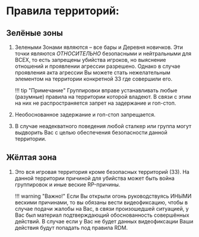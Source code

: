 # Правила территорий:

## Зелёные зоны

1. Зелеными Зонами являются – все бары и Деревня новичков. Эти точки являются *ОТНОСИТЕЛЬНО* безопасными и нейтральными для ВСЕХ, то есть запрещены убийства игроков, но выяснение отношений и проявлении агрессии разрешено. Однако в случае проявления акта агрессии Вы можете стать нежелательным элементом на территории конкретной ЗЗ где совершили его.

    !!! tip "Примечание"
        Группировки вправе устанавливать любые (разумные) правила на территории которой владеют. В связи с этим на них не распространяется запрет на задержание и гоп-стоп.

2. Необоснованное задержание и гоп-стоп запрещается.
3. В случае неадекватного поведения любой сталкер или группа могут выдворить Вас с целью обеспечения безопасности данной территории.

## Жёлтая зона 

1. Это вся игровая территория кроме безопасных территорий (ЗЗ). На данной территории причиной для убийства может быть война группировок и иные веские RP-причины.

    !!! warning "Важно!"
        Если Вы открыли огонь руководствуясь ИНЫМИ вескими причинами, то вы обязаны вести видеофиксацию, чтобы в случае подачи жалобы на Вас, в связи произошедшей ситуацией, у Вас был материал подтверждающий обоснованность совершённых действий. В случае если у Вас не будет данных видеофиксации Ваши действия будут попадать под правила RDM.
